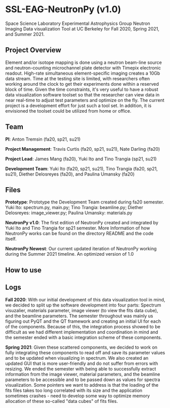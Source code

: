 # SSL-EAG-NeutronPy (v1.0)
Space Science Laboratory Experimental Astrophysics Group Neutron Imaging Data visualization Tool at UC Berkeley for Fall 2020, Spring 2021, and Summer 2021.

## Project Overview
Element and/or isotope mapping is done using a neutron beam-line source and
neutron-counting microchannel plate detector with Timepix electronic readout. High-rate
simultaneous element-specific imaging creates a 10Gb data stream. Time at the testing site is
limited, with researchers often working around the clock to get their experiments done within a
reserved block of time. Given the time constraints, it's very useful to have a robust data
visualization software toolset so that the researcher can view data in near real-time to adjust
test parameters and optimize on the fly. The current project is a development effort for just such
a tool set. In addition, it is envisioned the toolset could be utilized from home or office. 

## Team
**PI**: Anton Tremsin (fa20, sp21, su21)

**Project Management**: Travis Curtis (fa20, sp21, su21), Nate Darling (fa20)

**Project Lead**: James Mang (fa20), Yuki Ito and Tino Trangia (sp21, su21)

**Development Team**: Yuki Ito (fa20, sp21, su21), Tino Trangia (fa20, sp21, su21), Diether Delosreyes (fa20), and Paulina Umansky (fa20)

## Files
**Prototype**: Prototype the Development Team created during fa20 semester. Yuki Ito: spectrum.py, main.py; Tino Trangia: beamline.py; Diether Delosreyes: image_viewer.py; Paulina Umansky: materials.py

**NeutronPy v1.0**: The first edition of NeutronPy created and integrated by Yuki Ito and Tino Trangia for sp21 semester. More Information of how NeutronPy works can be found on the directory README and the code itself.

**NeutronPy Newest**: Our current updated iteration of NeutronPy working during the Summer 2021 timeline. An optimized version of 1.0 

## How to use


## Logs

**Fall 2020**: With our initial development of this data visualization tool in mind, we decided to split up the software development into four parts: Spectrum visuzalier, materials parameter, image viewer (to view the fits data cube), and the beamline parameters. The semester throughout was mainly us figuring out PyQT and the QT framework and creating an initial UI for each of the components. Because of this, the integration process showed to be difficult as we had different implementation and coordination in mind and the semester ended with a basic integration scheme of these components.

**Spring 2021**: Given these scattered components, we decided to work on fully integrating these components to read off and save its parameter values and to be updated when visualizing in spectrum. We also created an updated GUI that is more user-friendly and do not suffer from errors with resizing. We ended the semester with being able to successfully extract information from the image viewer, material parameters, and the beamline parameters to be accessible and to be passed down as values for spectra visualization. Some pointers we want to address is that the loading of the fits files takes too long correlated with its size and the application sometimes crashes - need to develop some way to optimize memory allocation of these so-called "data cubes" of fits files.
